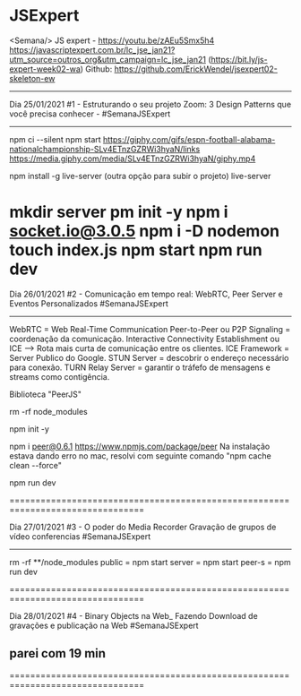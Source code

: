 # JSExpert

&lt;Semana/> JS expert - https://youtu.be/zAEu5Smx5h4
https://javascriptexpert.com.br/lc_jse_jan21?utm_source=outros_org&utm_campaign=lc_jse_jan21 (https://bit.ly/js-expert-week02-wa)
Github: https://github.com/ErickWendel/jsexpert02-skeleton-ew

---

Dia 25/01/2021
#1 - Estruturando o seu projeto Zoom:
3 Design Patterns que você precisa conhecer -
#SemanaJSExpert

---

npm ci --silent
npm start
https://giphy.com/gifs/espn-football-alabama-nationalchampionship-SLv4ETnzGZRWi3hyaN/links
https://media.giphy.com/media/SLv4ETnzGZRWi3hyaN/giphy.mp4

npm install -g live-server (outra opção para subir o projeto)
live-server

mkdir server
pm init -y
npm i socket.io@3.0.5
npm i -D nodemon
touch index.js
npm start
npm run dev
================================================================================

Dia 26/01/2021
#2 - Comunicação em tempo real:
WebRTC, Peer Server e Eventos Personalizados
#SemanaJSExpert

---

WebRTC = Web Real-Time Communication
Peer-to-Peer ou P2P
Signaling = coordenação da comunicação.
Interactive Connectivity Establishment ou ICE --> Rota mais curta de comunicação entre os clientes.
ICE Framework = Server Publico do Google.
STUN Server = descobrir o endereço necessário para conexão.
TURN Relay Server = garantir o tráfefo de mensagens e streams como contigência.

Biblioteca "PeerJS"

rm -rf node_modules

npm init -y

npm i peer@0.6.1
https://www.npmjs.com/package/peer
Na instalação estava dando erro no mac, resolvi com seguinte comando "npm cache clean --force"

npm run dev

================================================================================

Dia 27/01/2021
#3 - O poder do Media Recorder
Gravação de grupos de vídeo conferencias
#SemanaJSExpert

---

rm -rf \*\*/node_modules
public = npm start
server = npm start
peer-s = npm run dev

================================================================================

Dia 28/01/2021
#4 - Binary Objects na Web_ 
Fazendo Download de gravações e publicação na Web
#SemanaJSExpert

parei com 19 min
---


================================================================================